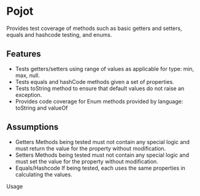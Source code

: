 Pojot  
=====
Provides test coverage of methods such as basic getters and setters, equals and hashcode testing, and enums.

Features
--------
* Tests getters/setters using range of values as applicable for type: min, max, null.
* Tests equals and hashCode methods given a set of properties.  
* Tests toString method to ensure that default values do not raise an exception. 
* Provides code coverage for Enum methods provided by language: toString and valueOf

Assumptions
------------
* Getters 
    Methods being tested must not contain any special logic and must return the value for the property without modification.
* Setters 
    Methods being tested must not contain any special logic and must set the value for the property without modification.
* Equals/Hashcode 
    If being tested, each uses the same properties in calculating the values.

Usage

